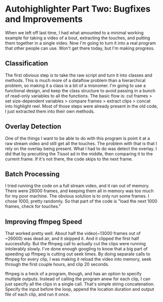 # Autohighlighter Part Two: Bugfixes and Improvements

When we left off last time, I had what amounted to a minimal working example for taking a video of a bout, extracting the touches, and putting them together in a single video.  Now I'm going to turn it into a real program that other people can use.  Won't get there today, but I'm making progress.

## Classification
The first obvious step is to take the raw script and turn it into classes and methods.  This is much more of a dataflow problem than a hierarchical problem, so making it a class is a bit of a misnomer.  I'm going to use a functional design, and keep the class structure to avoid passing in a bunch of read-only variables to all the functions.  The basic flow is: cut frames > set size-dependent variables > compare frames > extract clips > concat into highlight reel.  Most of those steps were already present in the old code, I just extracted them into their own methods.

## Overlay Detection
One of the things I want to be able to do with this program is point it at a raw stream video and still get all the touches.  The problem with that is that I rely on the overlay being present.  What I had to do was detect the overlay.  I did that by precutting the Tissot ad in the middle, then comparing it to the current frame.  If it's not there, the code skips to the next frame.

## Batch Processing
I tried running the code on a full stream video, and it ran out of memory.  There were 26000 frames, and keeping them all in memory was too much for my poor machine.  The obvious solution is to only run some frames.  I chose 1000, pretty randomly.  So that part of the code is "load the next 1000 frames, check for touches."

## Improving ffmpeg Speed
That worked pretty well.  About half the video(~13000 frames out of ~26000) was dead air, and it skipped it.  And it clipped the first half successfully.  But the ffmpeg call to actually cut the clips were running intolerably slowly.  I've done enough googling to know that a big part of speeding up ffmpeg is cutting out seek times.  By doing separate calls to ffmpeg for every clip, I was making it reload the video into memory, seek through the first couple hours, and clip 20 seconds.

ffmpeg is a heck of a program, though, and has an option to specify multiple outputs.  Instead of calling the program anew for each clip, I can just specify all the clips in a single call.  That's simple string concatenation.  Specify the input before the loop, append the location duration and output file of each clip, and run it once.
